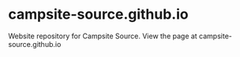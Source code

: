 # campsite-source.github.io
Website repository for Campsite Source.
View the page at campsite-source.github.io
